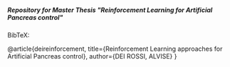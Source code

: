 ##### Repository for Master Thesis "Reinforcement Learning for Artificial Pancreas control"

BibTeX:

@article{deireinforcement,
  title={Reinforcement Learning approaches for Artificial Pancreas control},
  author={DEI ROSSI, ALVISE}
}
